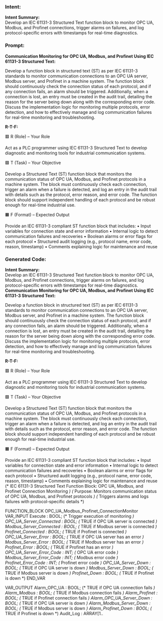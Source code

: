 ### Intent:
**Intent Summary:**  
Develop an IEC 61131-3 Structured Text function block to monitor OPC UA, Modbus, and Profinet connections, trigger alarms on failures, and log protocol-specific errors with timestamps for real-time diagnostics.

### Prompt:
**Communication Monitoring for OPC UA, Modbus, and Profinet Using IEC 61131-3 Structured Text:**

Develop a function block in structured text (ST) as per IEC 61131-3 standards to monitor communication connections to an OPC UA server, Modbus server, and Profinet in a machine system. The function block should continuously check the connection status of each protocol, and if any connection fails, an alarm should be triggered. Additionally, when a connection is lost, an entry must be created in the audit trail, detailing the reason for the server being down along with the corresponding error code. Discuss the implementation logic for monitoring multiple protocols, error detection, and how to effectively manage and log communication failures for real-time monitoring and troubleshooting.

**R-T-F:**

🟥 R (Role) – Your Role

Act as a PLC programmer using IEC 61131-3 Structured Text to develop diagnostic and monitoring tools for industrial communication systems.

🟩 T (Task) – Your Objective

Develop a Structured Text (ST) function block that monitors the communication status of OPC UA, Modbus, and Profinet protocols in a machine system. The block must continuously check each connection, trigger an alarm when a failure is detected, and log an entry in the audit trail with details such as the protocol, error reason, and error code. The function block should support independent handling of each protocol and be robust enough for real-time industrial use.

🟧 F (Format) – Expected Output

Provide an IEC 61131-3 compliant ST function block that includes:
	•	Input variables for connection state and error information
	•	Internal logic to detect communication failures and recoveries
	•	Boolean alarms or error flags for each protocol
	•	Structured audit logging (e.g., protocol name, error code, reason, timestamp)
	•	Comments explaining logic for maintenance and reuse

### Generated Code:
**Intent Summary:**  
Develop an IEC 61131-3 Structured Text function block to monitor OPC UA, Modbus, and Profinet connections, trigger alarms on failures, and log protocol-specific errors with timestamps for real-time diagnostics.
**Communication Monitoring for OPC UA, Modbus, and Profinet Using IEC 61131-3 Structured Text:**

Develop a function block in structured text (ST) as per IEC 61131-3 standards to monitor communication connections to an OPC UA server, Modbus server, and Profinet in a machine system. The function block should continuously check the connection status of each protocol, and if any connection fails, an alarm should be triggered. Additionally, when a connection is lost, an entry must be created in the audit trail, detailing the reason for the server being down along with the corresponding error code. Discuss the implementation logic for monitoring multiple protocols, error detection, and how to effectively manage and log communication failures for real-time monitoring and troubleshooting.

**R-T-F:**

🟥 R (Role) – Your Role

Act as a PLC programmer using IEC 61131-3 Structured Text to develop diagnostic and monitoring tools for industrial communication systems.

🟩 T (Task) – Your Objective

Develop a Structured Text (ST) function block that monitors the communication status of OPC UA, Modbus, and Profinet protocols in a machine system. The block must continuously check each connection, trigger an alarm when a failure is detected, and log an entry in the audit trail with details such as the protocol, error reason, and error code. The function block should support independent handling of each protocol and be robust enough for real-time industrial use.

🟧 F (Format) – Expected Output

Provide an IEC 61131-3 compliant ST function block that includes:
	•	Input variables for connection state and error information
	•	Internal logic to detect communication failures and recoveries
	•	Boolean alarms or error flags for each protocol
	•	Structured audit logging (e.g., protocol name, error code, reason, timestamp)
	•	Comments explaining logic for maintenance and reuse
(* IEC 61131-3 Structured Text Function Block: OPC UA, Modbus, and Profinet Connection Monitoring *)
(* Purpose: Monitors communication status of OPC UA, Modbus, and Profinet protocols *)
(* Triggers alarms and logs failures with protocol-specific details *)

FUNCTION_BLOCK OPC_UA_Modbus_Profinet_ConnectionMonitor
VAR_INPUT
    Execute : BOOL;                  (* Trigger execution of monitoring *)
    OPC_UA_Server_Connected : BOOL;   (* TRUE if OPC UA server is connected *)
    Modbus_Server_Connected : BOOL;   (* TRUE if Modbus server is connected *)
    Profinet_Connected : BOOL;       (* TRUE if Profinet is connected *)
    OPC_UA_Server_Error : BOOL;      (* TRUE if OPC UA server has an error *)
    Modbus_Server_Error : BOOL;      (* TRUE if Modbus server has an error *)
    Profinet_Error : BOOL;           (* TRUE if Profinet has an error *)
    OPC_UA_Server_Error_Code : INT;  (* OPC UA error code *)
    Modbus_Server_Error_Code : INT;  (* Modbus error code *)
    Profinet_Error_Code : INT;       (* Profinet error code *)
    OPC_UA_Server_Down : BOOL;       (* TRUE if OPC UA server is down *)
    Modbus_Server_Down : BOOL;       (* TRUE if Modbus server is down *)
    Profinet_Down : BOOL;            (* TRUE if Profinet is down *)
END_VAR

VAR_OUTPUT
    Alarm_OPC_UA : BOOL;             (* TRUE if OPC UA connection fails *)
    Alarm_Modbus : BOOL;             (* TRUE if Modbus connection fails *)
    Alarm_Profinet : BOOL;           (* TRUE if Profinet connection fails *)
    Alarm_OPC_UA_Server_Down : BOOL; (* TRUE if OPC UA server is down *)
    Alarm_Modbus_Server_Down : BOOL;  (* TRUE if Modbus server is down *)
    Alarm_Profinet_Down : BOOL;      (* TRUE if Profinet is down *)
    Audit_Log : ARRAY[1..
